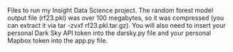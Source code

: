 Files to run my Insight Data Science project. The random forest model output file (rf23.pkl) was over 100 megabytes, so it was compressed (you can extract it via tar -zvxf rf23.pkl.tar.gz). You will also need to insert your personal Dark Sky API token into the darsky.py file and your personal Mapbox token into the app.py file.
